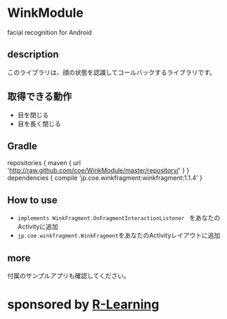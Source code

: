 # WinkModule
facial recognition for Android

## description
このライブラリは、顔の状態を認識してコールバックするライブラリです。

## 取得できる動作
* 目を閉じる
* 目を長く閉じる

## Gradle

repositories {
maven { url 'http://raw.github.com/coe/WinkModule/master/repository/' }
}
dependencies {
compile 'jp.coe.winkfragment:winkfragment:1.1.4'
}

## How to use
- `implements WinkFragment.OnFragmentInteractionListener ` をあなたのActivityに追加
- `jp.coe.winkfragment.WinkFragment`をあなたのActivityレイアウトに追加

## more
付属のサンプルアプリも確認してください。

# sponsored by  [R-Learning](http://www.r-learning.co.jp "R-Learning")